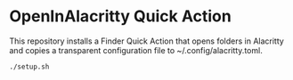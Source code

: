 # OpenInAlacritty Quick Action

This repository installs a Finder Quick Action that opens folders in Alacritty and copies a transparent configuration file to ~/.config/alacritty.toml.

```bash
./setup.sh
```